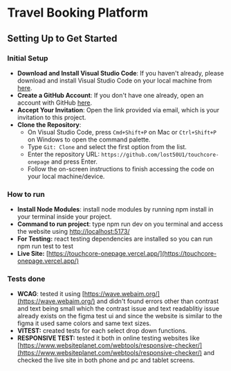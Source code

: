 # Travel Booking Platform

## Setting Up to Get Started

### Initial Setup

- **Download and Install Visual Studio Code**: If you haven't already, please download and install Visual Studio Code on your local machine from [here](https://code.visualstudio.com/).
- **Create a GitHub Account**: If you don't have one already, open an account with GitHub [here](https://github.com/).
- **Accept Your Invitation**: Open the link provided via email, which is your invitation to this project.
- **Clone the Repository**:
  - On Visual Studio Code, press `Cmd+Shift+P` on Mac or `Ctrl+Shift+P` on Windows to open the command palette.
  - Type `Git: Clone` and select the first option from the list.
  - Enter the repository URL: `https://github.com/lost50U1/touchcore-onepage` and press Enter.
  - Follow the on-screen instructions to finish accessing the code on your local machine/device.

### How to run

- **Install Node Modules**: install node modules by running npm install in your terminal inside your project.
- **Command to run project**: type npm run dev on you terminal and access the website using [http://localhost:5173/](http://localhost:5173/)
- **For Testing:** react testing dependencies are installed so you can run npm run test to test
- **Live Site:** [https://touchcore-onepage.vercel.app/](https://touchcore-onepage.vercel.app/)

### Tests done

- **WCAG**: tested it using [https://wave.webaim.org/](https://wave.webaim.org/) and didn't found errors other than contrast and text being small which the contrast issue and text readablitiy issue already exists on the figma test ui and since the website is similar to the figma it used same colors and same text sizes.
- **VITEST:** created tests for each select drop down functions.
- **RESPONSIVE TEST:** tested it both in online testing websites like [https://www.websiteplanet.com/webtools/responsive-checker/](https://www.websiteplanet.com/webtools/responsive-checker/) and checked the live site in both phone and pc and tablet screens.
